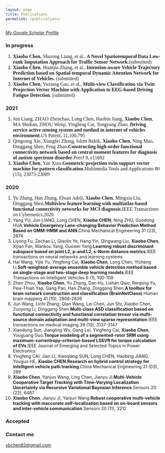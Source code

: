 ```yaml
---
layout: page
title: Publications
permalink: /publications/
---
```

*[My Google Scholar Profile](https://scholar.google.com/citations?user=F2sBN_oAAAAJ&hl=en&oi=sra)*

### In progress
1. **<font size=3 face="Times New Roman">Xiaobo Chen</font>**<font size=3 face="Times New Roman">, Shurong Liang, et al., </font>**<font size=3 face="Times New Roman">A Novel Spatiotemporal Data Low-rank Imputation Approach for Traffic Sensor Network</font>**<font size=3 face="Times New Roman">.(submitted)</font>  
2. **<font size=3 face="Times New Roman">Xiaobo Chen</font>**<font size=3 face="Times New Roman">, Huanjia Zhang, et al., </font>**<font size=3 face="Times New Roman">Intention-aware Vehicle Trajectory Prediction based on Spatial-temporal Dynamic Attention Network for Internet of Vehicles</font>**<font size=3 face="Times New Roman">. (submitted)</font>  
3. **<font size=3 face="Times New Roman">Xiaobo Chen</font>**<font size=3 face="Times New Roman">, Yuxiang Gao, et al., </font>**<font size=3 face="Times New Roman">Multi-view Classification via Twin Projection Vector Machine with Application to EEG-based Driving Fatigue Detection</font>**<font size=3 face="Times New Roman">. (submitted)</font>  


### 2021
1. <font size=3 face="Times New Roman">Jun Liang, ZHAO Zhenchao, Long Chen, Haobin Jiang, </font>**<font size=3 face="Times New Roman">Xiaobo Chen</font>**<font size=3 face="Times New Roman">, MA Shidian, ZHOU Weiqi, Yingfeng Cai, Tongyang Zhao. </font>**<font size=3 face="Times New Roman">Driving service active sensing system and method in internet of vehicles environment</font>**<font size=3 face="Times New Roman">.US Patent, 11,100,795</font>  
2. <font size=3 face="Times New Roman">Qingsong Xie, Xiangfei Zhang, Islem Rekik, </font>**<font size=3 face="Times New Roman">Xiaobo Chen</font>**<font size=3 face="Times New Roman">, Ning Mao, Dinggang Shen, Feng Zhao.</font>**<font size=3 face="Times New Roman">Constructing high-order functional connectivity network based on central moment features for diagnosis of autism spectrum disorder</font>**<font size=3 face="Times New Roman">.PeerJ 9, e11692</font>  
3. **<font size=3 face="Times New Roman">Xiaobo Chen</font>**<font size=3 face="Times New Roman">, Yan Xiao.</font>**<font size=3 face="Times New Roman">Geometric projection twin support vector machine for pattern classification</font>**<font size=3 face="Times New Roman">.Multimedia Tools and Applications 80 (15), 23073-23089</font>  

### 2020
1. <font size=3 face="Times New Roman">Yu Zhang, Han Zhang, Ehsan Adeli, </font>**<font size=3 face="Times New Roman">Xiaobo Chen</font>**<font size=3 face="Times New Roman">, Mingxia Liu, Dinggang Shen.</font>**<font size=3 face="Times New Roman">Multiview feature learning with multiatlas-based functional connectivity networks for MCI diagnosis</font>**<font size=3 face="Times New Roman">.IEEE Transactions on Cybernetics,2020</font>  
2. Yang YU, Jun LIANG, Long CHEN, **Xiaobo CHEN**, Ning ZHU, Guodong HUA.**Vehicle Emergency Lane-changing Behavior Prediction Method Based on GMM-HMM and ANN**.China Mechanical Engineering 31 (23), 2874
3. Liyong Fu, Zechao Li, Qiaolin Ye, Hang Yin, Qingwang Liu, **Xiaobo Chen**, Xijian Fan, Wankou Yang, Guowei Yang.**Learning robust discriminant subspace based on joint L2, p-and L2, s-Norm distance metrics**.IEEE transactions on neural networks and learning systems
4. Hai Wang, Yijie Yu, Yingfeng Cai, **Xiaobo Chen**, Long Chen, Yicheng Li.**Soft-weighted-average ensemble vehicle detection method based on single-stage and two-stage deep learning models**.IEEE Transactions on Intelligent Vehicles 6 (1), 100-109
5. Zhen Zhou, **Xiaobo Chen**, Yu Zhang, Dan Hu, Lishan Qiao, Renping Yu, Pew‐Thian Yap, Gang Pan, Han Zhang, Dinggang Shen.**A toolbox for brain network construction and classification (BrainNetClass)**.Human brain mapping 41 (10), 2808-2826
6. Jun Wang, Lichi Zhang, Qian Wang, Lei Chen, Jun Shi, Xiaobo Chen, Zuoyong Li, Dinggang Shen.**Multi-class ASD classification based on functional connectivity and functional correlation tensor via multi-source domain adaptation and multi-view sparse representation**.IEEE transactions on medical imaging 39 (10), 3137-3147
7. Xiaodong Sun, Jiangling Wu, Gang Lei, Yingfeng Cai, **Xiaobo Chen**, Youguang Guo.**Torque modeling of a segmented-rotor SRM using maximum-correntropy-criterion-based LSSVR for torque calculation of EVs**.IEEE Journal of Emerging and Selected Topics in Power Electronics
8. Yingfeng CAI, Jian LI, Xiaoqiang SUN, Long CHEN, Haobing JIANG, Youguo HE, **Xiaobo CHEN**.**Research on hybrid control strategy for intelligent vehicle path tracking**.China Mechanical Engineering 31 (03), 289
9. **Xiaobo Chen**, Yanjun Wang, Ling Chen, Jianyu Ji.**Multi-Vehicle Cooperative Target Tracking with Time-Varying Localization Uncertainty via Recursive Variational Bayesian Inference**.Sensors 20 (22), 6487
10. **Xiaobo Chen**, Jianyu Ji, Yanjun Wang.**Robust cooperative multi-vehicle tracking with inaccurate self-localization based on on-board sensors and inter-vehicle communication**.Sensors 20 (11), 3212

### Accepted


### Contact me

[xbchen82@gmail.com](mailto:xbchen82@gmail.com)